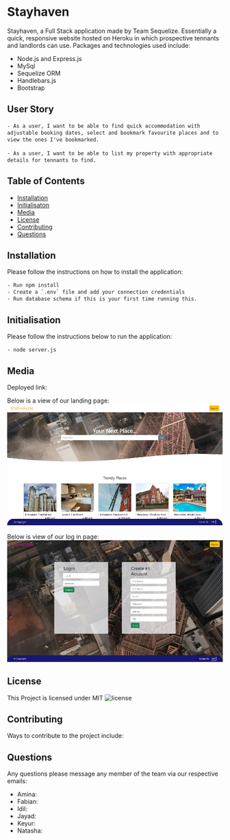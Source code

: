 # Stayhaven


Stayhaven, a Full Stack application made by Team Sequelize. Essentially a quick, responsive website hosted on Heroku in which prospective tennants and landlords can use. Packages and technologies used include:

* Node.js and Express.js
* MySql
* Sequelize ORM
* Handlebars.js
* Bootstrap

## User Story

```
- As a user, I want to be able to find quick accommodation with adjustable booking dates, select and bookmark favourite places and to view the ones I've bookmarked.

- As a user, I want to be able to list my property with appropriate details for tennants to find.
```

## Table of Contents

- [Installation](#installation)
- [Initialisaton](#initialisation)
- [Media](#media)
- [License](#license)
- [Contributing](#contributing)
- [Questions](#questions)


## Installation

Please follow the instructions on how to install the application:

```
- Run npm install
- Create a `.env` file and add your connection credentials
- Run database schema if this is your first time running this.
```

## Initialisation

Please follow the instructions below to run the application:

```
- node server.js
```

## Media

Deployed link: 

Below is a view of our landing page:
![landing](./public/img/landingpage.jpg)

Below is view of our log in page:
![login](./public/img/login.jpg)

## License

This Project is licensed under MIT ![license](https://img.shields.io/badge/MIT-License-orange)


## Contributing

Ways to contribute to the project include:


## Questions

Any questions please message any member of the team via our respective emails:

* Amina:
* Fabian:
* Idil:
* Jayad:
* Keyur:
* Natasha:
